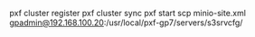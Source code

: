 pxf cluster register
pxf cluster sync
pxf start
scp minio-site.xml gpadmin@192.168.100.20:/usr/local/pxf-gp7/servers/s3srvcfg/
